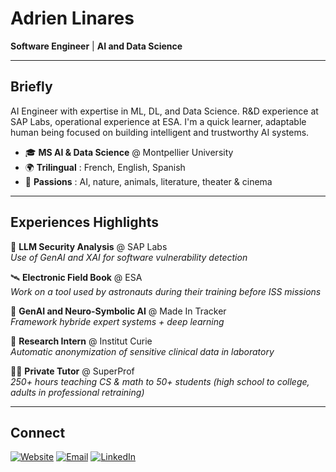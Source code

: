 #  Adrien Linares

**Software Engineer** | **AI and Data Science**

---

##  Briefly

AI Engineer with expertise in ML, DL, and Data Science.
R&D experience at SAP Labs, operational experience at ESA. I'm a quick learner, adaptable human being focused on building intelligent and trustworthy AI systems.

 
- 🎓 **MS AI & Data Science** @ Montpellier University
- 🌍 **Trilingual** : French, English, Spanish
- 🌿 **Passions** : AI, nature, animals, literature, theater & cinema

---

## Experiences Highlights

🔐 **LLM Security Analysis** @ SAP Labs  
*Use of GenAI and XAI for software vulnerability detection*

🛰️ **Electronic Field Book** @ ESA  
*Work on a tool used by astronauts during their training before ISS missions*

🧠 **GenAI and Neuro-Symbolic AI** @ Made In Tracker  
*Framework hybride expert systems + deep learning*

🔬 **Research Intern** @ Institut Curie  
*Automatic anonymization of sensitive clinical data in laboratory*

👨‍🏫 **Private Tutor** @ SuperProf  
*250+ hours teaching CS & math to 50+ students (high school to college, adults in professional retraining)*

---

## Connect

[![Website](https://img.shields.io/badge/Website-FF5722?style=flat-square&logo=firefox&logoColor=white)](https://lincons.infos.st/)
[![Email](https://img.shields.io/badge/Email-D14836?style=flat-square&logo=gmail&logoColor=white)](mailto:adrien28210@gmail.com)
[![LinkedIn](https://img.shields.io/badge/LinkedIn-0077B5?style=flat-square&logo=linkedin&logoColor=white)](https://linkedin.com/in/adrienlinares)

